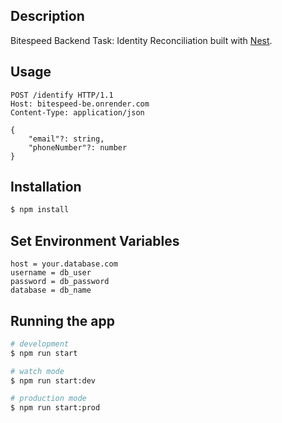 
## Description

Bitespeed Backend Task: Identity Reconciliation built with [Nest](https://github.com/nestjs/nest).

## Usage

```http
POST /identify HTTP/1.1
Host: bitespeed-be.onrender.com
Content-Type: application/json

{
	"email"?: string,
	"phoneNumber"?: number
}
```

## Installation

```bash
$ npm install
```

## Set Environment Variables

```
host = your.database.com
username = db_user
password = db_password
database = db_name
```

## Running the app

```bash
# development
$ npm run start

# watch mode
$ npm run start:dev

# production mode
$ npm run start:prod
```


